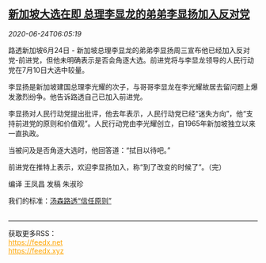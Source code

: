 <!--1592979794000-->
[新加坡大选在即 总理李显龙的弟弟李显扬加入反对党](https://cn.reuters.com/article/singapore-politics-election-lee-0624-idCNKBS23V0OP)
------

<div><i>2020-06-24T06:05:19</i></div><div class="StandardArticleBody_body"><p>路透新加坡6月24日 - 新加坡总理李显龙的弟弟李显扬周三宣布他已经加入反对党-前进党，但他未明确表示是否会角逐大选。前进党将与李显龙领导的人民行动党在7月10日大选中较量。 </p><p>李显扬是新加坡建国总理李光耀的次子，与哥哥李显龙在李光耀故居去留问题上爆发激烈纷争。他告诉路透自己已加入前进党。 </p><p>李显扬对人民行动党提出批评，他去年表示，人民行动党已经“迷失方向”，他“支持前进党的原则和价值观”。人民行动党由李光耀创立，自1965年新加坡独立以来一直执政。 </p><p>当被问及是否角逐大选时，他回答道：“拭目以待吧。” </p><p>前进党在推特上表示，欢迎李显扬加入，称“到了改变的时候了”。（完） </p><p>编译 王凤昌 发稿 朱淑珍</p><div class="StandardArticleBody_trustBadgeContainer"><span class="StandardArticleBody_trustBadgeTitle">我们的标准：</span><span class="trustBadgeUrl"><a href="https://www.thomsonreuters.cn/content/dam/openweb/documents/pdf/china/brochures/about-us-1.pdf">汤森路透“信任原则”</a></span></div></div><br><hr><div>获取更多RSS：<br><a href="https://feedx.net" style="color:orange" target="_blank">https://feedx.net</a> <br><a href="https://feedx.xyz" style="color:orange" target="_blank">https://feedx.xyz</a><br></div>
